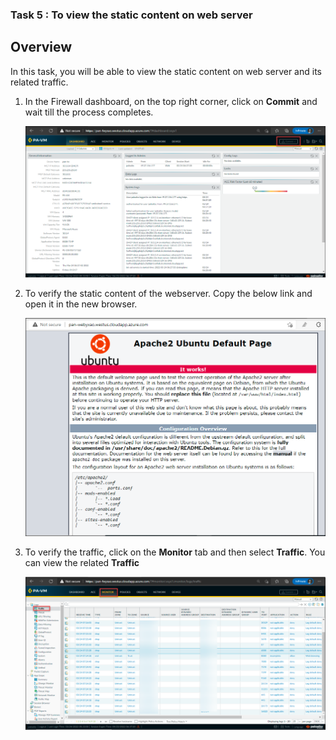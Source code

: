 ### Task 5 : To view the static content on web server

## Overview

In this task, you will be able to view the static content on web server and its related traffic.

1. In the Firewall dashboard, on the top right corner, click on **Commit** and wait till the process completes.

    ![](../images/image018.png)
    
1. To verify the static content of the webserver. Copy the below link and open it in the new browser.

   <inject key="WebServerURL" enableCopy="true" />
   
   ![](../images/image017.png)
   
1. To verify the traffic, click on the **Monitor** tab and then select **Traffic**. You can view the related **Traffic**

   ![](../images/image019.png)

